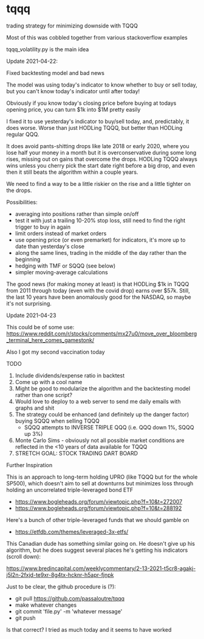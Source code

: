 # tqqq
trading strategy for minimizing downside with TQQQ

Most of this was cobbled together from various stackoverflow examples

tqqq_volatility.py is the main idea

Update 2021-04-22:

  Fixed backtesting model and bad news

  The model was using today's indicator to know whether to buy or sell today, but you can't know today's indicator until after today!
 
  Obviously if you know today's closing price before buying at todays opening price, you can turn $1k into $1M pretty easily
 
  I fixed it to use yesterday's indicator to buy/sell today, and, predictably, it does worse. Worse than just HODLing TQQQ, but better than HODLing regular QQQ.
 
  It does avoid pants-shitting drops like late 2018 or early 2020, where you lose half your money in a month but it is overconservative during some long rises, missing out on gains that overcome the drops. HODLing TQQQ always wins unless you cherry pick the start date right before a big drop, and even then it still beats the algorithm within a couple years.

  We need to find a way to be a little riskier on the rise and a little tighter on the drops.

  Possibilities: 
  - averaging into positions rather than simple on/off
  - test it with just a trailing 10-20% stop loss, still need to find the right trigger to buy in again
  - limit orders instead of market orders
  - use opening price (or even premarket) for indicators, it's more up to date than yesterday's close
  - along the same lines, trading in the middle of the day rather than the beginning
  - hedging with TMF or SQQQ (see below)
  - simpler moving-average calculations

  The good news (for making money at least) is that HODLing $1k in TQQQ from 2011 through today (even with the covid drop) earns over $57k. Still, the last 10 years have been anomalously good for the NASDAQ, so maybe it's not surprising.

Update 2021-04-23

This could be of some use: https://www.reddit.com/r/stocks/comments/mx27u0/move_over_bloomberg_terminal_here_comes_gamestonk/

Also I got my second vaccination today


TODO
1. Include dividends/expense ratio in backtest
1. Come up with a cool name
1. Might be good to modularize the algorithm and the backtesting model rather than one script?
2. Would love to deploy to a web server to send me daily emails with graphs and shit
3. The strategy could be enhanced (and definitely up the danger factor) buying SQQQ when selling TQQQ
   * SQQQ attempts to INVERSE TRIPLE QQQ (i.e. QQQ down 1%, SQQQ up 3%)
4. Monte Carlo Sims - obviously not all possible market conditions are reflected in the <10 years of data available for TQQQ
4. STRETCH GOAL: STOCK TRADING DART BOARD

Further Inspiration

This is an approach to long-term holding UPRO (like TQQQ but for the whole SP500), which doesn't aim to sell at downturns but minimizes loss through holding an uncorrelated triple-leveraged bond ETF

* https://www.bogleheads.org/forum/viewtopic.php?f=10&t=272007
* https://www.bogleheads.org/forum/viewtopic.php?f=10&t=288192


Here's a bunch of other triple-leveraged funds that we should gamble on

* https://etfdb.com/themes/leveraged-3x-etfs/

This Canadian dude has something similar going on. He doesn't give up his algorithm, but he does suggest several places he's getting his indicators (scroll down):

https://www.bredincapital.com/weeklycommentary/2-13-2021-t5cr8-agakj-j5l2n-2fxjd-te9xr-8g4tx-hcknr-h5apr-fjnpk

Just to be clear, the github procedure is (?):

* git pull https://github.com/passaloutre/tqqq
* make whatever changes
* git commit 'file.py' -m 'whatever message'
* git push

Is that correct? I tried as much today and it seems to have worked
